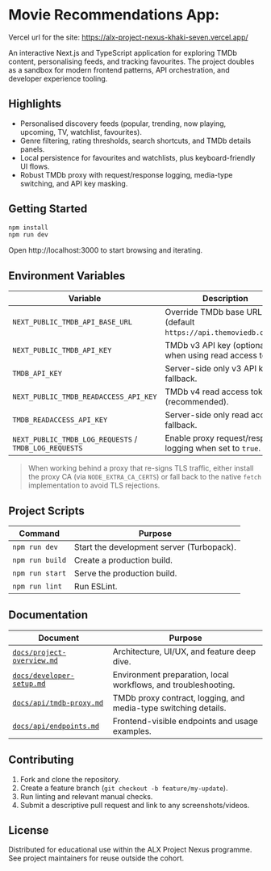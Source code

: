 # Movie Recommendations App: 

Vercel url for the site: https://alx-project-nexus-khaki-seven.vercel.app/

An interactive Next.js and TypeScript application for exploring TMDb content, personalising feeds, and tracking favourites. The project doubles as a sandbox for modern frontend patterns, API orchestration, and developer experience tooling.

## Highlights
- Personalised discovery feeds (popular, trending, now playing, upcoming, TV, watchlist, favourites).
- Genre filtering, rating thresholds, search shortcuts, and TMDb details panels.
- Local persistence for favourites and watchlists, plus keyboard-friendly UI flows.
- Robust TMDb proxy with request/response logging, media-type switching, and API key masking.

## Getting Started

```bash
npm install
npm run dev
```

Open http://localhost:3000 to start browsing and iterating.

## Environment Variables

| Variable | Description |
| --- | --- |
| `NEXT_PUBLIC_TMDB_API_BASE_URL` | Override TMDb base URL (default `https://api.themoviedb.org/3`). |
| `NEXT_PUBLIC_TMDB_API_KEY` | TMDb v3 API key (optional when using read access token). |
| `TMDB_API_KEY` | Server-side only v3 API key fallback. |
| `NEXT_PUBLIC_TMDB_READACCESS_API_KEY` | TMDb v4 read access token (recommended). |
| `TMDB_READACCESS_API_KEY` | Server-side only read access fallback. |
| `NEXT_PUBLIC_TMDB_LOG_REQUESTS` / `TMDB_LOG_REQUESTS` | Enable proxy request/response logging when set to `true`. |

> When working behind a proxy that re-signs TLS traffic, either install the proxy CA (via `NODE_EXTRA_CA_CERTS`) or fall back to the native `fetch` implementation to avoid TLS rejections.

## Project Scripts

| Command | Purpose |
| --- | --- |
| `npm run dev` | Start the development server (Turbopack). |
| `npm run build` | Create a production build. |
| `npm run start` | Serve the production build. |
| `npm run lint` | Run ESLint. |

## Documentation

| Document | Purpose |
| --- | --- |
| [`docs/project-overview.md`](docs/project-overview.md) | Architecture, UI/UX, and feature deep dive. |
| [`docs/developer-setup.md`](docs/developer-setup.md) | Environment preparation, local workflows, and troubleshooting. |
| [`docs/api/tmdb-proxy.md`](docs/api/tmdb-proxy.md) | TMDb proxy contract, logging, and media-type switching details. |
| [`docs/api/endpoints.md`](docs/api/endpoints.md) | Frontend-visible endpoints and usage examples. |

## Contributing

1. Fork and clone the repository.
2. Create a feature branch (`git checkout -b feature/my-update`).
3. Run linting and relevant manual checks.
4. Submit a descriptive pull request and link to any screenshots/videos.

## License

Distributed for educational use within the ALX Project Nexus programme. See project maintainers for reuse outside the cohort.
